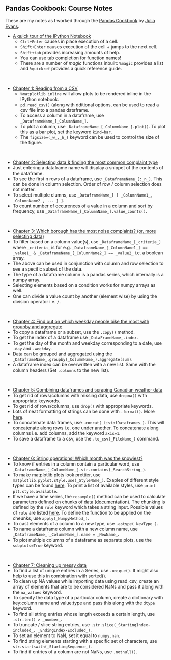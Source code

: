 ## Pandas Cookbook: Course Notes

These are my notes as I worked through the [Pandas Cookbook](https://github.com/jvns/pandas-cookbook) by [Julia Evans](http://jvns.ca/).

* [A quick tour of the IPython Notebook](http://nbviewer.ipython.org/github/jvns/pandas-cookbook/blob/master/cookbook/A%20quick%20tour%20of%20IPython%20Notebook.ipynb)
  * `Ctrl+Enter` causes in place execution of a cell.
  * `Shift+Enter` causes execution of the cell + jumps to the next cell.
  * `Shift+tab` provides increasing amounts of help.
  * You can use tab completion for function names!
  * There are a number of _magic_ functions inbuilt: `%magic` provides a list and `%quickref` provides a quick reference guide.

<br>

* [Chapter 1: Reading from a CSV](http://nbviewer.ipython.org/github/jvns/pandas-cookbook/blob/master/cookbook/Chapter%201%20-%20Reading%20from%20a%20CSV.ipynb)
  * `%matplotlib inline` will allow plots to be rendered inline in the IPython notebook.
  * `pd.read_csv()` (along with dditional options, can be used to read a csv file into a pandas dataframe.
  * To access a column in a dataframe, use `_DataframeName_[_ColumnName_]`.
  * To plot a column, use `_DataframeName_[_ColumnName_].plot()`. To plot this as a bar plot, set the keyword `kind=bar`.
  * The `figsize=(_w_,_h_)` keyword can be used to control the size of the figure.

<br>

* [Chapter 2: Selecting data & finding the most common complaint type](http://nbviewer.ipython.org/github/jvns/pandas-cookbook/blob/master/cookbook/Chapter%202%20-%20Selecting%20data%20&%20finding%20the%20most%20common%20complaint%20type.ipynb)
 * Just entering a dataframe name will display a snippet of the contents of the dataframe.
 * To see the first n rows of a dataframe, use `_DataframeName_[:_n_]`. 
 This can be done in column selection. Order of row / column selection does not matter.
 * To select multiple clumns, use `_DataframeName_[ [ _ColumnName1_, _ColumnName2_, ... ] ]`.
 * To count number of occurences of a value in a column and sort by frequency, use `_DataframeName_[_ColumnName_].value_counts()`.

<br>

* [Chapter 3: Which borough has the most noise complaints? (or, more selecting data)](http://nbviewer.ipython.org/github/jvns/pandas-cookbook/blob/master/cookbook/Chapter%203%20-%20Which%20borough%20has%20the%20most%20noise%20complaints%20%28or%2C%20more%20selecting%20data%29.ipynb)
 * To filter based on a column value(s), use `_DataframeName_[_criteria_]` 
 where `_criteria_` is for e.g. `_DataframeName_[_ColumnName1_] == _value1_ & _DataframeName_[_ColumnName2_] == _value2_` 
 i.e. a boolean array.
 * The above can be used in conjunction with column and row selection to see a specific subset of the data.
 * The type of a dataframe column is a pandas series, which internally is a numpy array.
 * Selecting elements based on a condition works for numpy arrays as well.
 * One can divide a value count by another (element wise) by using the division operator i.e. `/`.

<br>

* [Chapter 4: Find out on which weekday people bike the most with groupby and aggregate](http://nbviewer.ipython.org/github/jvns/pandas-cookbook/blob/master/cookbook/Chapter%204%20-%20Find%20out%20on%20which%20weekday%20people%20bike%20the%20most%20with%20groupby%20and%20aggregate.ipynb)
 * To copy a dataframe or a subset, use the `.copy()` method.
 * To get the index of a dataframe use `_DataFrameName_.index`.
 * To get the day of the month and weekday corresponding to a date, use `.day` and `.weekday`.
 * Data can be grouped and aggregated using the `_DataframeName_.groupby(_ColumnName_).aggregate(sum)`.
 * A dataframe index can be overwritten with a new list. Same with the column headers (Set `.columns` to the new list).

<br>

* [Chapter 5: Combining dataframes and scraping Canadian weather data](http://nbviewer.ipython.org/github/jvns/pandas-cookbook/blob/master/cookbook/Chapter%205%20-%20Combining%20dataframes%20and%20scraping%20Canadian%20weather%20data.ipynb)
 * To get rid of rows/columns with missing data, use `dropna()` with appropriate keywords.
 * To get rid of rows/columns, use `drop()` with appropriate keywords.
 * Lots of neat formatting of strings can be done with `.format()`. More [here](https://pyformat.info/).
 * To concatenate data frames, use `.concat(_ListofDataframes_)`. This will concatenate along rows i.e. one under another.
 To concatenate along columns i.e. add columns, add the keyword `axis=1`.
 * To save a dataframe to a csv, use the `.to_csv(_FileName_)` command.

<br>

* [Chapter 6: String operations! Which month was the snowiest?](http://nbviewer.ipython.org/github/jvns/pandas-cookbook/blob/master/cookbook/Chapter%206%20-%20String%20Operations-%20Which%20month%20was%20the%20snowiest.ipynb)
 * To know if entries in a column contain a particular word, use `_DataframeName_[_ColumnName_].str.contains(_SearchString_)`.
 * To make matplotlib plots look prettier, use `matplotlib.pyplot.style.use(_StyleName_)`. Exaples of different style types can be found [here](https://tonysyu.github.io/raw_content/matplotlib-style-gallery/gallery.html).
 To print a list of available styles, use `print plt.style.available`.
 * If we have a time series, the `resample()` method can be used to calculate parameters defined on chunks of data
 ([documentation](http://pandas.pydata.org/pandas-docs/stable/generated/pandas.DataFrame.resample.html)).
 The chunking is defined by the `rule` keyword which takes a string input. Possible values of `rule` are listed [here](http://pandas.pydata.org/pandas-docs/stable/timeseries.html#offset-aliases).
 To define the function to be applied on the cheunks, use `apply(_NumpyMethod_)`.
 * To cast elements of a column to a new type, use `.astype(_NewType_)`.
 * To name a dataframe column with a new column name, use `_DataframeName_[_ColumnName_].name = _NewName_`.
 * To plot multiple columns of a dataframe as separate plots, use the `subplots=True` keyword.

<br>

* [Chapter 7: Cleaning up messy data](http://nbviewer.ipython.org/github/jvns/pandas-cookbook/blob/master/cookbook/Chapter%207%20-%20Cleaning%20up%20messy%20data.ipynb)
 * To find a list of unique entries in a Series, use `.unique()`. It might also help to use this in combination with sorted().
 * To clean up NA values while importing data using read_csv,
 create an array of elements that are to be considered NaNs and pass it along with the `na_values` keyword.
 * To specify the data type of a particular column, create a dictionary with key:column name and value:type
 and pass this along with the `dtype` keyword.
 * To find all string entries whose length exceeds a certain length, use `.str.len() > _number_`.
 * To truncate / slice string entries, use `.str.slice(_StartingIndex-included_, _EndingIndex-Excluded_)`.
 * To set an element to NaN, set it equal to `numpy.nan`.
 * To find string elements starting with a specific set of characters, use `str.startswith(_StartingSequence_)`.
 * To find if entries of a column are not NaNs, use `.notnull()`.

<br>


